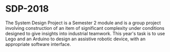 # SDP-2018
The System Design Project is a Semester 2 module and is a group project involving construction of an item of significant complexity under conditions designed to give insights into industrial teamwork. This year's task is to use Lego and an Arduino to design an assistive robotic device, with an appropriate software interface.
